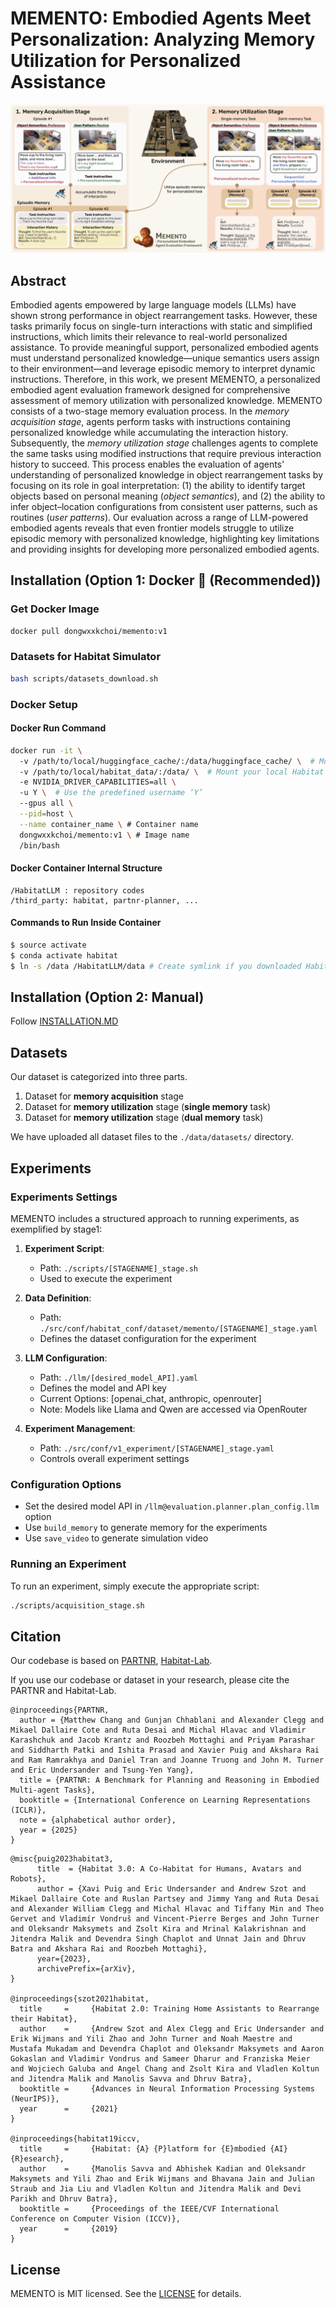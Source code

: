 # MEMENTO: Embodied Agents Meet Personalization: Analyzing Memory Utilization for Personalized Assistance

![MEMENTO Main Figure](./images/MEMENTO_overview.png)

## Abstract

Embodied agents empowered by large language models (LLMs) have shown strong performance in object rearrangement tasks. However, these tasks primarily focus on single-turn interactions with static and simplified instructions, which limits their relevance to real-world personalized assistance. To provide meaningful support, personalized embodied agents must understand personalized knowledge—unique semantics users assign to their environment—and leverage episodic memory to interpret dynamic instructions. Therefore, in this work, we present MEMENTO, a personalized embodied agent evaluation framework designed for comprehensive assessment of memory utilization with personalized knowledge. MEMENTO consists of a two-stage memory evaluation process.  In the *memory acquisition stage*, agents perform tasks with instructions containing personalized knowledge while accumulating the interaction history. Subsequently, the *memory utilization stage* challenges agents to complete the same tasks using modified instructions that require previous interaction history to succeed.  This process enables the evaluation of agents' understanding of personalized knowledge in object rearrangement tasks by focusing on its role in goal interpretation: (1) the ability to identify target objects based on personal meaning (*object semantics*), and (2) the ability to infer object–location configurations from consistent user patterns, such as routines (*user patterns*). Our evaluation across a range of LLM-powered embodied agents reveals that even frontier models struggle to utilize episodic memory with personalized knowledge, highlighting key limitations and providing insights for developing more personalized embodied agents.

## Installation (Option 1: Docker 🐳 (Recommended))

### Get Docker Image
```bash
docker pull dongwxxkchoi/memento:v1
```

### Datasets for Habitat Simulator
```bash
bash scripts/datasets_download.sh
```

### Docker Setup

#### Docker Run Command
```bash
docker run -it \ 
  -v /path/to/local/huggingface_cache/:/data/huggingface_cache/ \  # Mount Hugging Face cache (used as HF_HUB_CACHE)
  -v /path/to/local/habitat_data/:/data/ \  # Mount your local Habitat data, or download datasets inside the container.
  -e NVIDIA_DRIVER_CAPABILITIES=all \ 
  -u Y \  # Use the predefined username ‘Y’
  --gpus all \
  --pid=host \
  --name container_name \ # Container name
  dongwxxkchoi/memento:v1 \ # Image name
  /bin/bash
```

#### Docker Container Internal Structure
```
/HabitatLLM : repository codes
/third_party: habitat, partnr-planner, ...
```

#### Commands to Run Inside Container
```bash
$ source activate
$ conda activate habitat
$ ln -s /data /HabitatLLM/data # Create symlink if you downloaded Habitat data outside the container.
```

## Installation (Option 2: Manual)
Follow [INSTALLATION.MD](INSTALLATION.MD)


## Datasets
Our dataset is categorized into three parts. 
1. Dataset for **memory acquisition** stage
2. Dataset for **memory utilization** stage (**single memory** task)
3. Dataset for **memory utilization** stage (**dual memory** task)

We have uploaded all dataset files to the `./data/datasets/` directory.

## Experiments

### Experiments Settings
MEMENTO includes a structured approach to running experiments, as exemplified by stage1:

1. **Experiment Script**: 
   - Path: `./scripts/[STAGENAME]_stage.sh`
   - Used to execute the experiment

2. **Data Definition**:
   - Path: `./src/conf/habitat_conf/dataset/memento/[STAGENAME]_stage.yaml`
   - Defines the dataset configuration for the experiment

3. **LLM Configuration**:
   - Path: `./llm/[desired_model_API].yaml`
   - Defines the model and API key
   - Current Options: [openai_chat, anthropic, openrouter]
   - Note: Models like Llama and Qwen are accessed via OpenRouter

4. **Experiment Management**:
   - Path: `./src/conf/v1_experiment/[STAGENAME]_stage.yaml`
   - Controls overall experiment settings

### Configuration Options
- Set the desired model API in `/llm@evaluation.planner.plan_config.llm` option
- Use `build_memory` to generate memory for the experiments
- Use `save_video` to generate simulation video

### Running an Experiment
To run an experiment, simply execute the appropriate script:

```bash
./scripts/acquisition_stage.sh
```

## Citation

Our codebase is based on [PARTNR](https://github.com/facebookresearch/partnr-planner), [Habitat-Lab](https://github.com/facebookresearch/habitat-lab).

If you use our codebase or dataset in your research, please cite the PARTNR and Habitat-Lab.

```
@inproceedings{PARTNR,
  author = {Matthew Chang and Gunjan Chhablani and Alexander Clegg and Mikael Dallaire Cote and Ruta Desai and Michal Hlavac and Vladimir Karashchuk and Jacob Krantz and Roozbeh Mottaghi and Priyam Parashar and Siddharth Patki and Ishita Prasad and Xavier Puig and Akshara Rai and Ram Ramrakhya and Daniel Tran and Joanne Truong and John M. Turner and Eric Undersander and Tsung-Yen Yang},
  title = {PARTNR: A Benchmark for Planning and Reasoning in Embodied Multi-agent Tasks},
  booktitle = {International Conference on Learning Representations (ICLR)},
  note = {alphabetical author order},
  year = {2025}
}
```

```
@misc{puig2023habitat3,
      title  = {Habitat 3.0: A Co-Habitat for Humans, Avatars and Robots},
      author = {Xavi Puig and Eric Undersander and Andrew Szot and Mikael Dallaire Cote and Ruslan Partsey and Jimmy Yang and Ruta Desai and Alexander William Clegg and Michal Hlavac and Tiffany Min and Theo Gervet and Vladimír Vondruš and Vincent-Pierre Berges and John Turner and Oleksandr Maksymets and Zsolt Kira and Mrinal Kalakrishnan and Jitendra Malik and Devendra Singh Chaplot and Unnat Jain and Dhruv Batra and Akshara Rai and Roozbeh Mottaghi},
      year={2023},
      archivePrefix={arXiv},
}

@inproceedings{szot2021habitat,
  title     =     {Habitat 2.0: Training Home Assistants to Rearrange their Habitat},
  author    =     {Andrew Szot and Alex Clegg and Eric Undersander and Erik Wijmans and Yili Zhao and John Turner and Noah Maestre and Mustafa Mukadam and Devendra Chaplot and Oleksandr Maksymets and Aaron Gokaslan and Vladimir Vondrus and Sameer Dharur and Franziska Meier and Wojciech Galuba and Angel Chang and Zsolt Kira and Vladlen Koltun and Jitendra Malik and Manolis Savva and Dhruv Batra},
  booktitle =     {Advances in Neural Information Processing Systems (NeurIPS)},
  year      =     {2021}
}

@inproceedings{habitat19iccv,
  title     =     {Habitat: {A} {P}latform for {E}mbodied {AI} {R}esearch},
  author    =     {Manolis Savva and Abhishek Kadian and Oleksandr Maksymets and Yili Zhao and Erik Wijmans and Bhavana Jain and Julian Straub and Jia Liu and Vladlen Koltun and Jitendra Malik and Devi Parikh and Dhruv Batra},
  booktitle =     {Proceedings of the IEEE/CVF International Conference on Computer Vision (ICCV)},
  year      =     {2019}
}
```

## License
MEMENTO is MIT licensed. See the [LICENSE](LICENSE) for details.

